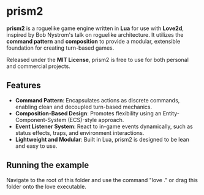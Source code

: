 # prism2

**prism2** is a roguelike game engine written in **Lua** for use with **Love2d**, inspired by Bob Nystrom's talk on roguelike architecture. It utilizes the **command pattern** and **composition** to provide a modular, extensible foundation for creating turn-based games.

Released under the **MIT License**, prism2 is free to use for both personal and commercial projects.

## Features

- **Command Pattern**: Encapsulates actions as discrete commands, enabling clean and decoupled turn-based mechanics.
- **Composition-Based Design**: Promotes flexibility using an Entity-Component-System (ECS)-style approach.
- **Event Listener System**: React to in-game events dynamically, such as status effects, traps, and environment interactions.
- **Lightweight and Modular**: Built in Lua, prism2 is designed to be lean and easy to use.

## Running the example

Navigate to the root of this folder and use the command "love ." or drag this folder onto the love executable.
